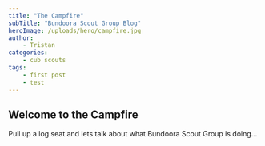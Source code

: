 ```yaml
---
title: "The Campfire"
subTitle: "Bundoora Scout Group Blog"
heroImage: /uploads/hero/campfire.jpg
author: 
    - Tristan
categories: 
    - cub scouts
tags: 
    - first post
    - test
---
```


## Welcome to the Campfire

Pull up a log seat and lets talk about what Bundoora Scout Group is doing...